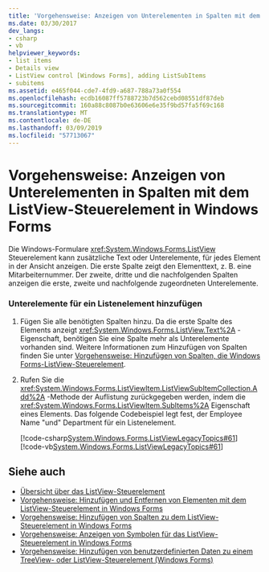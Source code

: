 ```yaml
---
title: 'Vorgehensweise: Anzeigen von Unterelementen in Spalten mit dem ListView-Steuerelement in Windows Forms'
ms.date: 03/30/2017
dev_langs:
- csharp
- vb
helpviewer_keywords:
- list items
- Details view
- ListView control [Windows Forms], adding ListSubItems
- subitems
ms.assetid: e465f044-cde7-4fd9-a687-788a73a0f554
ms.openlocfilehash: ecdb16087ff5788723b7d562cebd08551df87deb
ms.sourcegitcommit: 160a88c8087b0e63606e6e35f9bd57fa5f69c168
ms.translationtype: MT
ms.contentlocale: de-DE
ms.lasthandoff: 03/09/2019
ms.locfileid: "57713067"
---
```

# <a name="how-to-display-subitems-in-columns-with-the-windows-forms-listview-control"></a>Vorgehensweise: Anzeigen von Unterelementen in Spalten mit dem ListView-Steuerelement in Windows Forms
Die Windows-Formulare <xref:System.Windows.Forms.ListView> Steuerelement kann zusätzliche Text oder Unterelemente, für jedes Element in der Ansicht anzeigen. Die erste Spalte zeigt den Elementtext, z. B. eine Mitarbeiternummer. Der zweite, dritte und die nachfolgenden Spalten anzeigen die erste, zweite und nachfolgende zugeordneten Unterelemente.  
  
### <a name="to-add-subitems-to-a-list-item"></a>Unterelemente für ein Listenelement hinzufügen  
  
1.  Fügen Sie alle benötigten Spalten hinzu. Da die erste Spalte des Elements anzeigt <xref:System.Windows.Forms.ListView.Text%2A> -Eigenschaft, benötigen Sie eine Spalte mehr als Unterelemente vorhanden sind. Weitere Informationen zum Hinzufügen von Spalten finden Sie unter [Vorgehensweise: Hinzufügen von Spalten, die Windows Forms-ListView-Steuerelement](how-to-add-columns-to-the-windows-forms-listview-control.md).  
  
2.  Rufen Sie die <xref:System.Windows.Forms.ListViewItem.ListViewSubItemCollection.Add%2A> -Methode der Auflistung zurückgegeben werden, indem die <xref:System.Windows.Forms.ListViewItem.SubItems%2A> Eigenschaft eines Elements. Das folgende Codebeispiel legt fest, der Employee Name "und" Department für ein Listenelement.  
  
     [!code-csharp[System.Windows.Forms.ListViewLegacyTopics#61](~/samples/snippets/csharp/VS_Snippets_Winforms/System.Windows.Forms.ListViewLegacyTopics/CS/Class1.cs#61)]
     [!code-vb[System.Windows.Forms.ListViewLegacyTopics#61](~/samples/snippets/visualbasic/VS_Snippets_Winforms/System.Windows.Forms.ListViewLegacyTopics/VB/Class1.vb#61)]  
  
## <a name="see-also"></a>Siehe auch
- [Übersicht über das ListView-Steuerelement](listview-control-overview-windows-forms.md)
- [Vorgehensweise: Hinzufügen und Entfernen von Elementen mit dem ListView-Steuerelement in Windows Forms](how-to-add-and-remove-items-with-the-windows-forms-listview-control.md)
- [Vorgehensweise: Hinzufügen von Spalten zu dem ListView-Steuerelement in Windows Forms](how-to-add-columns-to-the-windows-forms-listview-control.md)
- [Vorgehensweise: Anzeigen von Symbolen für das ListView-Steuerelement in Windows Forms](how-to-display-icons-for-the-windows-forms-listview-control.md)
- [Vorgehensweise: Hinzufügen von benutzerdefinierten Daten zu einem TreeView- oder ListView-Steuerelement (Windows Forms)](add-custom-information-to-a-treeview-or-listview-control-wf.md)
